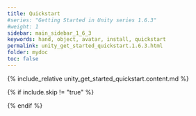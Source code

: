 ```yaml
---
title: Quickstart
#series: "Getting Started in Unity series 1.6.3"
#weight: 1
sidebar: main_sidebar_1_6_3
keywords: hand, object, avatar, install, quickstart
permalink: unity_get_started_quickstart.1.6.3.html
folder: mydoc
toc: false
---
```


{% include_relative unity_get_started_quickstart.content.md %}

{% if include.skip != "true" %}
<!--#### QuickStart Video

{% include warning.html content="The video below has been recorded for an outdated version of the SDK ([0.7.0](release_notes.0.9.6.html#v070-2021-09-17)). The process has been simplified with any newer version since (see [release notes](release_notes.html)). Please refer to the text instructions in this Getting Started guide for accurate guidelines." %}

{% include youtube.html id="-s1C_mNNmVA" caption="QuickStart with VirtualGrasp in Unity." %}

{% include custom/series_acme_next.html %}-->
{% endif %}
